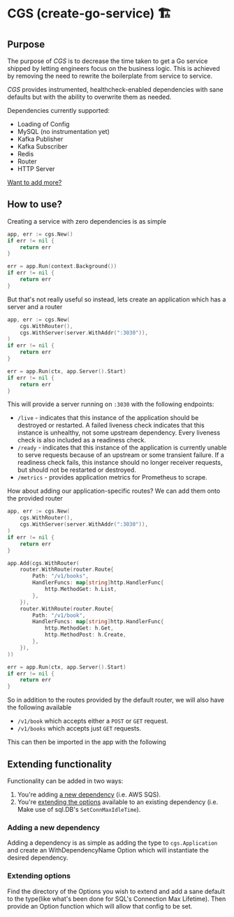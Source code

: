 # CGS (create-go-service) 🏗️

## Purpose

The purpose of _CGS_ is to decrease the time taken to get a Go service shipped by letting engineers focus on the 
business logic. This is achieved by removing the need to rewrite the boilerplate from service to service.

_CGS_ provides instrumented, healthcheck-enabled dependencies with sane defaults but with the ability to overwrite them as 
needed.

Dependencies currently supported:

- Loading of Config
- MySQL (no instrumentation yet)
- Kafka Publisher
- Kafka Subscriber
- Redis
- Router
- HTTP Server

[Want to add more?](#extending-functionality)

## How to use?

Creating a service with zero dependencies is as simple
```go
app, err := cgs.New()
if err != nil {
	return err
}

err = app.Run(context.Background())
if err != nil {
	return err
}
```

But that's not really useful so instead, lets create an application which has a server and a router
```go
app, err := cgs.New(
	cgs.WithRouter(),
	cgs.WithServer(server.WithAddr(":3030")), 
)
if err != nil {
    return err
}

err = app.Run(ctx, app.Server().Start)
if err != nil {
    return err
}
```

This will provide a server running on `:3030` with the following endpoints:

- `/live` - indicates that this instance of the application should be destroyed or restarted. A failed liveness check 
indicates that this instance is unhealthy, not some upstream dependency. Every liveness check is also included as a 
readiness check.
- `/ready` - indicates that this instance of the application is currently unable to serve requests because of an 
upstream or some transient failure. If a readiness check fails, this instance should no longer receiver requests, but 
should not be restarted or destroyed.
- `/metrics` -  provides application metrics for Prometheus to scrape.

How about adding our application-specific routes? We can add them onto the provided router
```go
app, err := cgs.New(
	cgs.WithRouter(),
	cgs.WithServer(server.WithAddr(":3030")), 
)
if err != nil {
    return err
}

app.Add(cgs.WithRouter(
	router.WithRoute(router.Route{
		Path: "/v1/books",
		HandlerFuncs: map[string]http.HandlerFunc{
			http.MethodGet: h.List,
		},
	}),
	router.WithRoute(router.Route{
		Path: "/v1/book",
		HandlerFuncs: map[string]http.HandlerFunc{
			http.MethodGet: h.Get,
			http.MethodPost: h.Create,
		},
	}),
))

err = app.Run(ctx, app.Server().Start)
if err != nil {
    return err
}
```

So in addition to the routes provided by the default router, we will also have the following available

- `/v1/book` which accepts either a `POST` or `GET` request.
- `/v1/books` which accepts just `GET` requests.

This can then be imported in the app with the following

## Extending functionality

Functionality can be added in two ways:

1) You're adding [a new dependency](#adding-a-new-dependency) (i.e. AWS SQS).
2) You're [extending the options](#extending-options) available to an existing dependency (i.e. Make use of sql.DB's `SetConnMaxIdleTime`).

### Adding a new dependency

Adding a dependency is as simple as adding the type to `cgs.Application` and create an WithDependencyName Option 
which will instantiate the desired dependency.

### Extending options

Find the directory of the Options you wish to extend and add a sane default to the type(like what's been done for SQL's 
Connection Max Lifetime). Then provide an Option function which will allow that config to be set.

